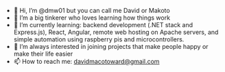 - 👋 Hi, I’m @dmw01 but you can call me David or Makoto
- 👀 I’m a big tinkerer who loves learning how things work
- 🌱 I’m currently learning: backend development (.NET stack and Express.js), React, Angular, remote web hosting on Apache servers, and simple automation using raspberry pis and microcontrollers.
- 💞️ I’m always interested in joining projects that make people happy or make their life easier 
- 📫 How to reach me: davidmacotoward@gmail.com
